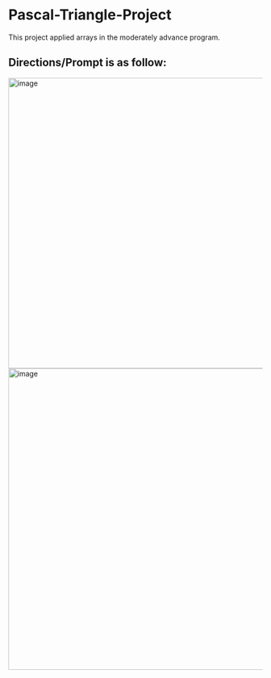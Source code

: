 # Pascal-Triangle-Project
This project applied arrays in the moderately advance program.

## Directions/Prompt is as follow:
<img width="575" alt="image" src="https://user-images.githubusercontent.com/100184045/194802511-959fcb0d-1a95-4a0e-a478-e2a8b88e0e25.png">
<img width="597" alt="image" src="https://user-images.githubusercontent.com/100184045/194802558-d09eb1b5-18de-4496-9fce-8f743e88790a.png">

